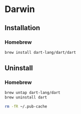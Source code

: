 # Darwin

## Installation

### Homebrew

```sh
brew install dart-lang/dart/dart
```

## Uninstall

### Homebrew

```sh
brew untap dart-lang/dart
brew uninstall dart
```

```sh
rm -fR ~/.pub-cache
```
